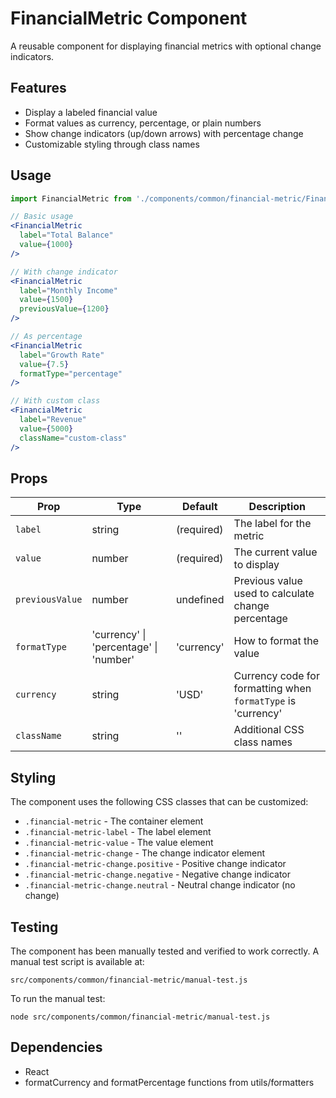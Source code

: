 # FinancialMetric Component

A reusable component for displaying financial metrics with optional change indicators.

## Features

- Display a labeled financial value
- Format values as currency, percentage, or plain numbers
- Show change indicators (up/down arrows) with percentage change
- Customizable styling through class names

## Usage

```jsx
import FinancialMetric from './components/common/financial-metric/FinancialMetric';

// Basic usage
<FinancialMetric 
  label="Total Balance" 
  value={1000} 
/>

// With change indicator
<FinancialMetric 
  label="Monthly Income" 
  value={1500} 
  previousValue={1200} 
/>

// As percentage
<FinancialMetric 
  label="Growth Rate" 
  value={7.5} 
  formatType="percentage" 
/>

// With custom class
<FinancialMetric 
  label="Revenue" 
  value={5000} 
  className="custom-class" 
/>
```

## Props

| Prop | Type | Default | Description |
|------|------|---------|-------------|
| `label` | string | (required) | The label for the metric |
| `value` | number | (required) | The current value to display |
| `previousValue` | number | undefined | Previous value used to calculate change percentage |
| `formatType` | 'currency' \| 'percentage' \| 'number' | 'currency' | How to format the value |
| `currency` | string | 'USD' | Currency code for formatting when `formatType` is 'currency' |
| `className` | string | '' | Additional CSS class names |

## Styling

The component uses the following CSS classes that can be customized:

- `.financial-metric` - The container element
- `.financial-metric-label` - The label element
- `.financial-metric-value` - The value element
- `.financial-metric-change` - The change indicator element
- `.financial-metric-change.positive` - Positive change indicator
- `.financial-metric-change.negative` - Negative change indicator
- `.financial-metric-change.neutral` - Neutral change indicator (no change)

## Testing

The component has been manually tested and verified to work correctly. A manual test script is available at:

```
src/components/common/financial-metric/manual-test.js
```

To run the manual test:

```
node src/components/common/financial-metric/manual-test.js
```

## Dependencies

- React
- formatCurrency and formatPercentage functions from utils/formatters 